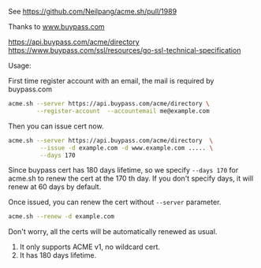 See https://github.com/Neilpang/acme.sh/pull/1989

Thanks to  www.buypass.com

https://api.buypass.com/acme/directory
https://www.buypass.com/ssl/resources/go-ssl-technical-specification


Usage:

First time register account with an email, the mail is required by buypass.com

```sh
acme.sh --server https://api.buypass.com/acme/directory \
        --register-account  --accountemail me@example.com
```


Then you can issue cert now.

```sh
acme.sh --server https://api.buypass.com/acme/directory  \
         --issue -d example.com -d www.example.com ..... \
         --days 170
```

Since buypass cert has 180 days lifetime, so we specify `--days 170` for acme.sh to renew the cert at the 170 th day.
If you don't specify days, it will renew at 60 days by default.


Once issued,  you can renew the cert without `--server` parameter.

```sh
acme.sh --renew -d example.com
```

Don't worry, all the certs will be automatically renewed as usual. 



1. It only supports ACME v1,  no wildcard cert.
2. It has 180 days lifetime.

